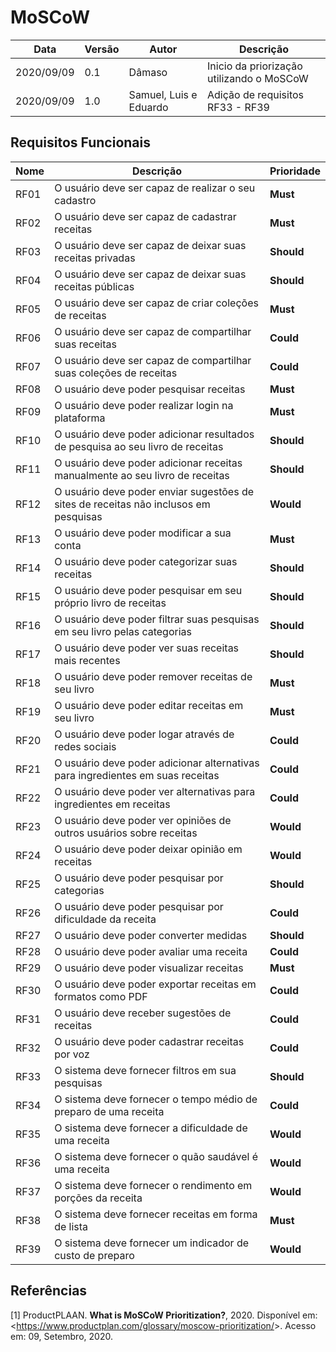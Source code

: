 # MoSCoW

| Data |Versão| Autor | Descrição |
| ---- | ---- | ----- | --------- |
| 2020/09/09 | 0.1 | Dâmaso | Inicio da priorização utilizando o MoSCoW |
| 2020/09/09 | 1.0 | Samuel, Luis e Eduardo | Adição de requisitos RF33 - RF39 |


## Requisitos Funcionais

| Nome | Descrição | Prioridade |
| --- | ---------- | ------ |
| RF01 | O usuário deve ser capaz de realizar o seu cadastro | **Must** |
| RF02 | O usuário deve ser capaz de cadastrar receitas | **Must** |
| RF03 | O usuário deve ser capaz de deixar suas receitas privadas | **Should** |
| RF04 | O usuário deve ser capaz de deixar suas receitas públicas | **Should** |
| RF05 | O usuário deve ser capaz de criar coleções de receitas | **Must** |
| RF06 | O usuário deve ser capaz de compartilhar suas receitas | **Could** |
| RF07 | O usuário deve ser capaz de compartilhar suas coleções de receitas | **Could** |
| RF08 | O usuário deve poder pesquisar receitas | **Must** |
| RF09 | O usuário deve poder realizar login na plataforma | **Must** |
| RF10 | O usuário deve poder adicionar resultados de pesquisa ao seu livro de receitas | **Should** |
| RF11 | O usuário deve poder adicionar receitas manualmente ao seu livro de receitas | **Should** |
| RF12 | O usuário deve poder enviar sugestões de sites de receitas não inclusos em pesquisas | **Would** |
| RF13 | O usuário deve poder modificar a sua conta |**Must**| 
| RF14 | O usuário deve poder categorizar suas receitas | **Should** |
| RF15 | O usuário deve poder pesquisar em seu próprio livro de receitas | **Should** |
| RF16 | O usuário deve poder filtrar suas pesquisas em seu livro pelas categorias | **Should** |
| RF17 | O usuário deve poder ver suas receitas mais recentes |**Should**|
| RF18 | O usuário deve poder remover receitas de seu livro | **Must** |
| RF19 | O usuário deve poder editar receitas em seu livro | **Must** |
| RF20 | O usuário deve poder logar através de redes sociais | **Could** |
| RF21 | O usuário deve poder adicionar alternativas para ingredientes em suas receitas | **Could** |
| RF22 | O usuário deve poder ver alternativas para ingredientes em receitas |**Could**|
| RF23 | O usuário deve poder ver opiniões de outros usuários sobre receitas |**Would**|
| RF24 | O usuário deve poder deixar opinião em receitas | **Would** |
| RF25 | O usuário deve poder pesquisar por categorias |**Should**|
| RF26 | O usuário deve poder pesquisar por dificuldade da receita |**Could**|
| RF27 | O usuário deve poder converter medidas | **Should** |
| RF28 | O usuário deve poder avaliar uma receita |**Could**|
| RF29 | O usuário deve poder visualizar receitas | **Must** |
| RF30 | O usuário deve poder exportar receitas em formatos como PDF | **Could** |
| RF31 | O usuário deve receber sugestões de receitas | **Could** |
| RF32 | O usuário deve poder cadastrar receitas por voz | **Could** |
| RF33 | O sistema deve fornecer filtros em sua pesquisas | **Should** |
| RF34 | O sistema deve fornecer o tempo médio de preparo de uma receita | **Could** |
| RF35 | O sistema deve fornecer a dificuldade de uma receita | **Would** |
| RF36 | O sistema deve fornecer o quão saudável é uma receita | **Would** |
| RF37 | O sistema deve fornecer o rendimento em porções da receita | **Would** |
| RF38 | O sistema deve fornecer receitas em forma de lista | **Must** |
| RF39 | O sistema deve fornecer um indicador de custo de preparo | **Would** |


## Referências

[1] ProductPLAAN. **What is MoSCoW Prioritization?**, 2020. Disponível em: <<https://www.productplan.com/glossary/moscow-prioritization/>>. Acesso em: 09, Setembro, 2020.
